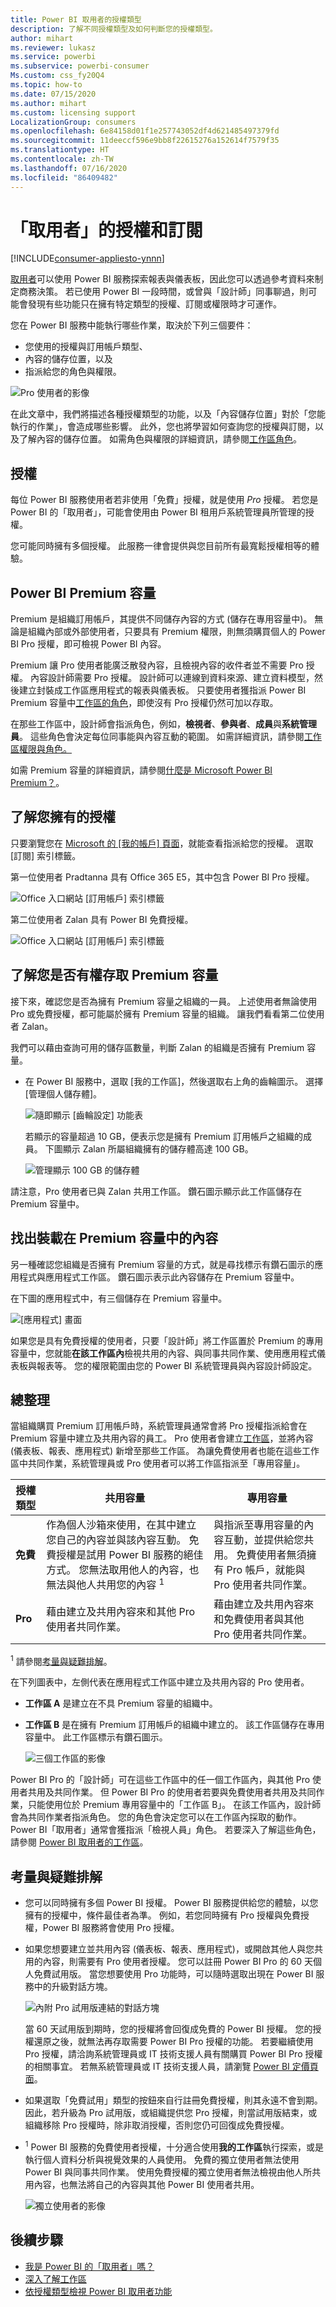 ```yaml
---
title: Power BI 取用者的授權類型
description: 了解不同授權類型及如何判斷您的授權類型。
author: mihart
ms.reviewer: lukasz
ms.service: powerbi
ms.subservice: powerbi-consumer
Ms.custom: css_fy20Q4
ms.topic: how-to
ms.date: 07/15/2020
ms.author: mihart
ms.custom: licensing support
LocalizationGroup: consumers
ms.openlocfilehash: 6e84158d01f1e257743052df4d621485497379fd
ms.sourcegitcommit: 11deeccf596e9bb8f22615276a152614f7579f35
ms.translationtype: HT
ms.contentlocale: zh-TW
ms.lasthandoff: 07/16/2020
ms.locfileid: "86409482"
---
```

# <a name="licenses-and-subscriptions-for-consumers"></a>「取用者」的授權和訂閱

[!INCLUDE[consumer-appliesto-ynnn](../includes/consumer-appliesto-ynnn.md)]

[取用者](end-user-consumer.md)可以使用 Power BI 服務探索報表與儀表板，因此您可以透過參考資料來制定商務決策。 若已使用 Power BI 一段時間，或曾與「設計師」同事聊過，則可能會發現有些功能只在擁有特定類型的授權、訂閱或權限時才可運作。

您在 Power BI 服務中能執行哪些作業，取決於下列三個要件：
-    您使用的授權與訂用帳戶類型、
-    內容的儲存位置，以及
-    指派給您的角色與權限。


![Pro 使用者的影像](media/end-user-license/power-bi-questions-small.png)

在此文章中，我們將描述各種授權類型的功能，以及「內容儲存位置」對於「您能執行的作業」，會造成哪些影響。 此外，您也將學習如何查詢您的授權與訂閱，以及了解內容的儲存位置。 如需角色與權限的詳細資訊，請參閱[工作區角色](end-user-workspaces.md)。

## <a name="licenses"></a>授權

每位 Power BI 服務使用者若非使用「免費」授權，就是使用 *Pro* 授權。 若您是 Power BI 的「取用者」，可能會使用由 Power BI 租用戶系統管理員所管理的授權。

您可能同時擁有多個授權。  此服務一律會提供與您目前所有最寬鬆授權相等的體驗。

## <a name="power-bi-premium-capacity"></a>Power BI Premium 容量

Premium 是組織訂用帳戶，其提供不同儲存內容的方式 (儲存在專用容量中)。 無論是組織內部或外部使用者，只要具有 Premium 權限，則無須購買個人的 Power BI Pro 授權，即可檢視 Power BI 內容。 

Premium 讓 Pro 使用者能廣泛散發內容，且檢視內容的收件者並不需要 Pro 授權。 內容設計師需要 Pro 授權。 設計師可以連線到資料來源、建立資料模型，然後建立封裝成工作區應用程式的報表與儀表板。 只要使用者獲指派 Power BI Premium 容量中[工作區的角色](end-user-workspaces.md)，即使沒有 Pro 授權仍然可加以存取。

在那些工作區中，設計師會指派角色，例如，**檢視者**、**參與者**、**成員**與**系統管理員**。 這些角色會決定每位同事能與內容互動的範圍。 如需詳細資訊，請參閱[工作區權限與角色。](end-user-workspaces.md) 

如需 Premium 容量的詳細資訊，請參閱[什麼是 Microsoft Power BI Premium？](../admin/service-premium-what-is.md)。

## <a name="find-out-which-licenses-you-have"></a>了解您擁有的授權

只要瀏覽您在 [Microsoft 的 [我的帳戶] 頁面](https://portal.office.com/account)，就能查看指派給您的授權。  選取 [訂閱] 索引標籤。


第一位使用者 Pradtanna 具有 Office 365 E5，其中包含 Power BI Pro 授權。

![Office 入口網站 [訂用帳戶] 索引標籤](media/end-user-license/power-bi-license-office.png)

第二位使用者 Zalan 具有 Power BI 免費授權。 

![Office 入口網站 [訂用帳戶] 索引標籤](media/end-user-license/power-bi-license-free.png)

## <a name="find-out-if-you-have-access-to-premium-capacity"></a>了解您是否有權存取 Premium 容量

接下來，確認您是否為擁有 Premium 容量之組織的一員。 上述使用者無論使用 Pro 或免費授權，都可能屬於擁有 Premium 容量的組織。  讓我們看看第二位使用者 Zalan。  

我們可以藉由查詢可用的儲存區數量，判斷 Zalan 的組織是否擁有 Premium 容量。 

- 在 Power BI 服務中，選取 [我的工作區]，然後選取右上角的齒輪圖示。 選擇 [管理個人儲存體]。

    ![隨即顯示 [齒輪設定] 功能表](media/end-user-license/power-bi-license-personal.png)

    若顯示的容量超過 10 GB，便表示您是擁有 Premium 訂用帳戶之組織的成員。 下圖顯示 Zalan 所屬組織擁有的儲存體高達 100 GB。  

    ![管理顯示 100 GB 的儲存體](media/end-user-license/power-bi-free-capacity.png)

請注意，Pro 使用者已與 Zalan 共用工作區。 鑽石圖示顯示此工作區儲存在 Premium 容量中。 

## <a name="identify-content-hosted-in-premium-capacity"></a>找出裝載在 Premium 容量中的內容

另一種確認您組織是否擁有 Premium 容量的方式，就是尋找標示有鑽石圖示的應用程式與應用程式工作區。 鑽石圖示表示此內容儲存在 Premium 容量中。 

在下圖的應用程式中，有三個儲存在 Premium 容量中。

![[應用程式] 畫面](media/end-user-license/power-bi-premium.png)

如果您是具有免費授權的使用者，只要「設計師」將工作區置於 Premium 的專用容量中，您就能**在該工作區內**檢視共用的內容、與同事共同作業、使用應用程式儀表板與報表等。 您的權限範圍由您的 Power BI 系統管理員與內容設計師設定。

## <a name="putting-it-all-together"></a>總整理

當組織購買 Premium 訂用帳戶時，系統管理員通常會將 Pro 授權指派給會在 Premium 容量中建立及共用內容的員工。 Pro 使用者會建立[工作區](end-user-workspaces.md)，並將內容 (儀表板、報表、應用程式) 新增至那些工作區。 為讓免費使用者也能在這些工作區中共同作業，系統管理員或 Pro 使用者可以將工作區指派至「專用容量」。  

|授權類型  |共用容量  |專用容量  |
|---------|---------|---------|
|**免費**     |  作為個人沙箱來使用，在其中建立您自己的內容並與該內容互動。 免費授權是試用 Power BI 服務的絕佳方式。 您無法取用他人的內容，也無法與他人共用您的內容 <sup>1</sup>     |   與指派至專用容量的內容互動，並提供給您共用。 免費使用者無須擁有 Pro 帳戶，就能與 Pro 使用者共同作業。      |
|**Pro**     |  藉由建立及共用內容來和其他 Pro 使用者共同作業。        |  藉由建立及共用內容來和免費使用者與其他 Pro 使用者共同作業。       |


<sup>1</sup> 請參閱[考量與疑難排解](#considerations-and-troubleshooting)。

在下列圖表中，左側代表在應用程式工作區中建立及共用內容的 Pro 使用者。

- **工作區 A** 是建立在不具 Premium 容量的組織中。

- **工作區 B** 是在擁有 Premium 訂用帳戶的組織中建立的。 該工作區儲存在專用容量中。 此工作區標示有鑽石圖示。  

    ![三個工作區的影像](media/end-user-license/power-bi-dedicated.jpg)

Power BI Pro 的「設計師」可在這些工作區中的任一個工作區內，與其他 Pro 使用者共用及共同作業。 但 Power BI Pro 的使用者若要與免費使用者共用及共同作業，只能使用位於 Premium 專用容量中的「工作區 B」。  在該工作區內，設計師會為共同作業者指派角色。 您的角色會決定您可以在工作區內採取的動作。 Power BI「取用者」通常會獲指派「檢視人員」角色。 若要深入了解這些角色，請參閱 [Power BI 取用者的工作區](end-user-workspaces.md)。

## <a name="considerations-and-troubleshooting"></a>考量與疑難排解

- 您可以同時擁有多個 Power BI 授權。 Power BI 服務提供給您的體驗，以您擁有的授權中，條件最佳者為準。 例如，若您同時擁有 Pro 授權與免費授權，Power BI 服務將會使用 Pro 授權。

- 如果您想要建立並共用內容 (儀表板、報表、應用程式)，或開啟其他人與您共用的內容，則需要有 Pro 使用者授權。 您可以註冊 Power BI Pro 的 60 天個人免費試用版。 當您想要使用 Pro 功能時，可以隨時選取出現在 Power BI 服務中的升級對話方塊。

    ![內附 Pro 試用版連結的對話方塊](media/end-user-license/power-bi-trial.png)

  當 60 天試用版到期時，您的授權將會回復成免費的 Power BI 授權。 您的授權還原之後，就無法再存取需要 Power BI Pro 授權的功能。 若要繼續使用 Pro 授權，請洽詢系統管理員或 IT 技術支援人員有關購買 Power BI Pro 授權的相關事宜。 若無系統管理員或 IT 技術支援人員，請瀏覽 [Power BI 定價頁面](https://powerbi.microsoft.com/pricing/)。

- 如果選取「免費試用」類型的按鈕來自行註冊免費授權，則其永遠不會到期。 因此，若升級為 Pro 試用版，或組織提供您 Pro 授權，則當試用版結束，或組織移除 Pro 授權時，除非取消授權，否則您仍可回復成免費授權。

- <sup>1</sup> Power BI 服務的免費使用者授權，十分適合使用**我的工作區**執行探索，或是執行個人資料分析與視覺效果的人員使用。 免費的獨立使用者無法使用 Power BI 與同事共同作業。 使用免費授權的獨立使用者無法檢視由他人所共用內容，也無法將自己的內容與其他 Power BI 使用者共用。

    ![獨立使用者的影像](media/end-user-license/power-bi-free-license.jpg)

## <a name="next-steps"></a>後續步驟

- [我是 Power BI 的「取用者」嗎？](end-user-consumer.md)    
- [深入了解工作區](end-user-workspaces.md)    
- [依授權類型檢視 Power BI 取用者功能](end-user-features.md)
